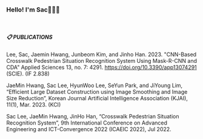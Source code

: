 <h3 font style="consolas">Hello! I'm Sac🙋🏻‍♂️</h3>
<br>


##### 📋 PUBLICATIONS<br>
<p>

Lee, Sac, Jaemin Hwang, Junbeom Kim, and Jinho Han. 2023. "CNN-Based Crosswalk Pedestrian Situation Recognition System Using Mask-R-CNN and CDA" Applied Sciences 13, no. 7: 4291. https://doi.org/10.3390/app13074291 (SCIE). (IF 2.838)

JaeMin Hwang, Sac Lee, HyunWoo Lee, SeYun Park, and JiYoung Lim, “Efficient Large Dataset Construction using Image Smoothing and Image Size Reduction”, Korean Journal Artificial Intelligence Association (KJAI), 11(1), Mar. 2023. (KCI)

Sac Lee, JaeMin Hwang, JinHo Han, “Crosswalk Pedestrian Situation Recognition System”, 9th International Conference on Advanced Engineering and ICT-Convergence 2022 (ICAEIC 2022), Jul 2022.

